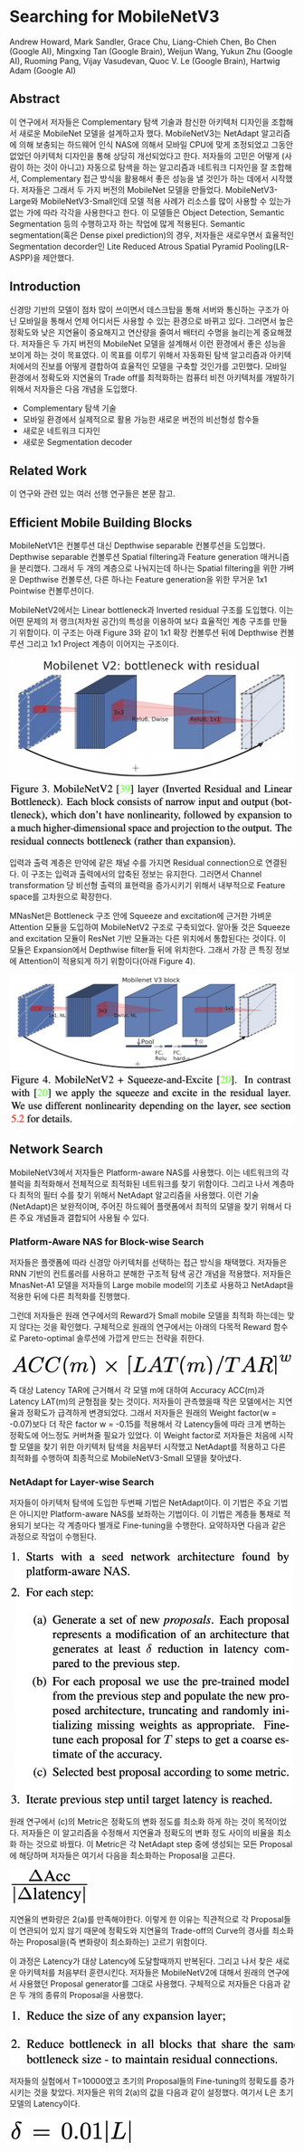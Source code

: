 # Searching for MobileNetV3

Andrew Howard, Mark Sandler, Grace Chu, Liang-Chieh Chen, Bo Chen (Google AI), Mingxing Tan (Google Brain), Weijun Wang, Yukun Zhu (Google AI), Ruoming Pang, Vijay Vasudevan, Quoc V. Le (Google Brain), Hartwig Adam (Google AI)



## Abstract

이 연구에서 저자들은 Complementary 탐색 기술과 참신한 아키텍처 디자인을 조합해서 새로운 MobileNet 모델을 설계하고자 했다. MobileNetV3는 NetAdapt 알고리즘에 의해 보충되는 하드웨어 인식 NAS에 의해서 모바일 CPU에 맞게 조정되었고 그동안 없었던 아키텍처 디자인을 통해 상당히 개선되었다고 한다. 저자들의 고민은 어떻게 (사람이 하는 것이 아니고) 자동으로 탐색을 하는 알고리즘과 네트워크 디자인을 잘 조합해서, Complementary 접근 방식을 활용해서 좋은 성능을 낼 것인가 하는 데에서 시작했다. 저자들은 그래서 두 가지 버전의 MobileNet 모델을 만들었다. MobileNetV3-Large와 MobileNetV3-Small인데 모델 적용 사례가 리소스를 많이 사용할 수 있는가 없는 가에 따라 각각을 사용한다고 한다. 이 모델들은 Object Detection, Semantic Segmentation 등의 수행하고자 하는 작업에 많게 적용된다. Semantic segmentation(혹은 Dense pixel prediction)의 경우, 저자들은 새로우면서 효율적인 Segmentation decorder인 Lite Reduced Atrous Spatial Pyramid Pooling(LR-ASPP)을 제안했다. 



## Introduction

신경망 기반의 모델이 점차 많이 쓰이면서 데스크탑을 통해 서버와 통신하는 구조가 아닌 모바일을 통해서 언제 어디서든 사용할 수 있는 환경으로 바뀌고 있다. 그러면서 높은 정확도와 낮은 지연율이 중요해지고 연산량을 줄여서 배터리 수명을 늘리는게 중요해졌다. 저자들은 두 가지 버전의 MobileNet 모델을 설계해서 이런 환경에서 좋은 성능을 보이게 하는 것이 목표였다. 이 목표를 이루기 위해서 자동화된 탐색 알고리즘과 아키텍처에서의 진보를 어떻게 결합하여 효율적인 모델을 구축할 것인가를 고민했다. 모바일 환경에서 정확도와 지연율의 Trade off를 최적화하는 컴퓨터 비전 아키텍처를 개발하기 위해서 저자들은 다음 개념을 도입했다. 

- Complementary 탐색 기술
- 모바일 환경에서 실제적으로 활용 가능한 새로운 버전의 비선형성 함수들
- 새로운 네트워크 디자인
- 새로운 Segmentation decoder



## Related Work

이 연구와 관련 있는 여러 선행 연구들은 본문 참고. 



## Efficient Mobile Building Blocks

MobileNetV1은 컨볼루션 대신 Depthwise separable 컨볼루션을 도입했다. Depthwise separable 컨볼루션 Spatial filtering과 Feature generation 매커니즘을 분리했다. 그래서 두 개의 계층으로 나눠지는데 하나는 Spatial filtering을 위한 가벼운 Depthwise 컨볼루션, 다른 하나는 Feature generation을 위한 무거운 1x1 Pointwise 컨볼루션이다. 

MobileNetV2에서는 Linear bottleneck과 Inverted residual 구조를 도입했다. 이는 어떤 문제의 저 랭크(저차원 공간)의 특성을 이용하여 보다 효율적인 계층 구조를 만들기 위함이다. 이 구조는 아래 Figure 3와 같이 1x1 확장 컨볼루션 뒤에 Depthwise 컨볼루션 그리고 1x1 Project 계층이 이어지는 구조이다. 

![](./Figure/Searching_for_MobileNetV3_1.png)

입력과 출력 계층은 만약에 같은 채널 수를 가지면 Residual connection으로 연결된다. 이 구조는 입력과 출력에서의 압축된 정보는 유지한다. 그러면서 Channel transformation 당 비선형 출력의 표현력을 증가시키기 위해서 내부적으로 Feature space를 고차원으로 확장한다. 

MNasNet은 Bottleneck 구조 안에 Squeeze and excitation에 근거한 가벼운 Attention 모듈을 도입하여 MobileNetV2 구조로 구축되었다. 알아둘 것은 Squeeze and excitation 모듈이 ResNet 기반 모듈과는 다른 위치에서 통합된다는 것이다. 이 모듈은 Expansion에서 Depthwise filter들 뒤에 위치한다. 그래서 가장 큰 특징 정보에 Attention이 적용되게 하기 위함이다(아래 Figure 4).

![](./Figure/Searching_for_MobileNetV3_2.png)



## Network Search

MobileNetV3에서 저자들은 Platform-aware NAS를 사용했다. 이는 네트워크의 각 블럭을 최적화해서 전체적으로 최적화된 네트워크를 찾기 위함이다. 그리고 나서 계층마다 최적의 필터 수를 찾기 위해서 NetAdapt 알고리즘을 사용했다. 이런 기술(NetAdapt)은 보완적이며, 주어진 하드웨어 플랫폼에서 최적의 모델을 찾기 위해서 다른 주요 개념들과 결합되어 사용될 수 있다. 



### Platform-Aware NAS for Block-wise Search

저자들은 플랫폼에 따라 신경망 아키텍처를 선택하는 접근 방식을 채택했다. 저자들은 RNN 기반의 컨트롤러를 사용하고 분해한 구조적 탐색 공간 개념을 적용했다. 저자들은 MnasNet-A1 모델을 저자들의 Large mobile model의 기초로 사용하고 NetAdapt을 적용한 뒤에 다른 최적화를 진행했다. 

그런데 저자들은 원래 연구에서의 Reward가 Small mobile 모델을 최적화 하는데는 맞지 않다는 것을 확인했다. 구체적으로 원래의 연구에서는 아래의 다목적 Reward 함수로 Pareto-optimal 솔루션에 가깝게 만드는 전략을 취한다. 

![](./Figure/Searching_for_MobileNetV3_3.png)

즉 대상 Latency TAR에 근거해서 각 모델 m에 대하여 Accuracy ACC(m)과 Latency LAT(m)의 균형점을 찾는 것이다. 저자들이 관측했을때 작은 모델에서는 지연율과 정확도가 급격하게 변경되었다. 그래서 저자들은 원래의 Weight factor(w = -0.07)보다 더 작은 factor w = -0.15를 적용해서 각 Latency들에 따라 크게 변하는 정확도에 어느정도 커버쳐줄 필요가 있었다. 이 Weight factor로 저자들은 처음에 시작할 모델을 찾기 위한 아키텍처 탐색을 처음부터 시작했고 NetAdapt를 적용하고 다른 최적화를 수행하여 최종적으로 MobileNetV3-Small 모델을 찾아냈다. 



### NetAdapt for Layer-wise Search

저자들이 아키텍처 탐색에 도입한 두번째 기법은 NetAdapt이다. 이 기법은 주요 기법은 아니지만 Platform-aware NAS를 보좌하는 기법이다. 이 기법은 계층들 통채로 적용되기 보다는 각 계층마다 별개로 Fine-tuning을 수행한다. 요약하자면 다음과 같은 과정으로 작업이 수행된다. 

![](./Figure/Searching_for_MobileNetV3_4.png)

원래 연구에서 (c)의 Metric은 정확도의 변화 정도를 최소화 하게 하는 것이 목적이었다. 저자들은 이 알고리즘을 수정해서 지연율과 정확도의 변화 정도 사이의 비율을 최소화 하는 것으로 바꿨다. 이 Metric은 각 NetAdapt step 중에 생성되는 모든 Proposal에 해당하며 저자들은 여기서 다음을 최소화하는 Proposal을 고른다. 

![](./Figure/Searching_for_MobileNetV3_5.png)

지연율의 변화량은 2(a)를 만족해야한다. 이렇게 한 이유는 직관적으로 각 Proposal들이 연관되어 있지 않기 때문에 정확도와 지연율의 Trade-off의 Curve의 경사를 최소화 하는 Proposal을(즉 변화량이 최소화하는) 고르기 위함이다. 

이 과정은 Latency가 대상 Latency에 도달할때까지 반복된다. 그리고 나서 찾은 새로운 아키텍처를 처음부터 훈련시킨다. 저자들은 MobileNetV2에 대해서 원래의 연구에서 사용했던 Proposal generator를 그대로 사용했다. 구체적으로 저자들은 다음과 같은 두 개의 종류의 Proposal을 사용했다. 

![](./Figure/Searching_for_MobileNetV3_6.png)

저자들의 실험에서 T=10000였고 초기의 Proposal들의 Fine-tuning의 정확도를 증가시키는 것을 찾았다. 저자들은 위의 2(a)의 값을 다음과 같이 설정했다. 여기서 L은 초기 모델의 Latency이다. 

![](./Figure/Searching_for_MobileNetV3_7.png)


